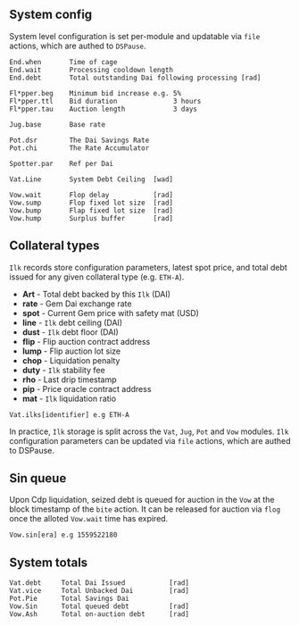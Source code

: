 ## System config

System level configuration is set per-module and updatable via `file` actions, which are authed to `DSPause`. 

```
End.when       Time of cage
End.wait       Processing cooldown length
End.debt       Total outstanding Dai following processing [rad]

Fl*pper.beg    Minimum bid increase e.g. 5%
Fl*pper.ttl    Bid duration              3 hours
Fl*pper.tau    Auction length            3 days

Jug.base       Base rate

Pot.dsr        The Dai Savings Rate
Pot.chi        The Rate Accumulator

Spotter.par    Ref per Dai

Vat.Line       System Debt Ceiling  [wad]

Vow.wait       Flop delay           [rad]
Vow.sump       Flop fixed lot size  [rad]
Vow.bump       Flap fixed lot size  [rad]
Vow.hump       Surplus buffer       [rad]
```
## Collateral types

`Ilk` records store configuration parameters, latest spot price, and total debt issued for any given collateral type (e.g. `ETH-A`). 

* **Art**  - Total debt backed by this `Ilk` (DAI)
* **rate** - Gem Dai exchange rate
* **spot** - Current Gem price with safety mat (USD)
* **line** - `Ilk` debt ceiling (DAI)
* **dust** - `Ilk` debt floor (DAI)
* **flip** - Flip auction contract address
* **lump** - Flip auction lot size
* **chop** - Liquidation penalty
* **duty** - `Ilk` stability fee
* **rho**  - Last drip timestamp
* **pip**  - Price oracle contract address
* **mat**  - `Ilk` liquidation ratio

```
Vat.ilks[identifier] e.g ETH-A
```

In practice, `Ilk` storage is split across the `Vat`, `Jug`, `Pot` and `Vow` modules. `Ilk` configuration parameters can be updated via `file` actions, which are authed to DSPause.

## Sin queue

Upon Cdp liquidation, seized debt is queued for auction in the `Vow` at the block timestamp of the `bite` action. It can be released for auction via `flog` once the alloted `Vow.wait` time has expired.

```
Vow.sin[era] e.g 1559522180
```

## System totals

```
Vat.debt     Total Dai Issued           [rad]
Vat.vice     Total Unbacked Dai         [rad]
Pot.Pie      Total Savings Dai
Vow.Sin      Total queued debt          [rad]
Vow.Ash      Total on-auction debt      [rad]
```
